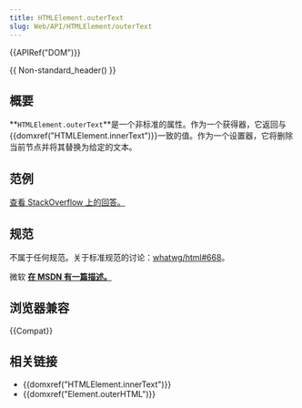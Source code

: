 ```yaml
---
title: HTMLElement.outerText
slug: Web/API/HTMLElement/outerText
---
```


{{APIRef("DOM")}}

{{ Non-standard_header() }}

## 概要

**`HTMLElement.outerText`**是一个非标准的属性。作为一个获得器，它返回与{{domxref("HTMLElement.innerText")}}一致的值。作为一个设置器，它将删除当前节点并将其替换为给定的文本。

## 范例

[查看 StackOverflow 上的回答。](https://stackoverflow.com/a/18481435)

## 规范

不属于任何规范。关于标准规范的讨论：[whatwg/html#668](https://github.com/whatwg/html/issues/668)。

微软 **[在 MSDN 有一篇描述。](<https://msdn.microsoft.com/en-us/library/ms534311(v=vs.85).aspx>)**

## 浏览器兼容

{{Compat}}

## 相关链接

- {{domxref("HTMLElement.innerText")}}
- {{domxref("Element.outerHTML")}}
